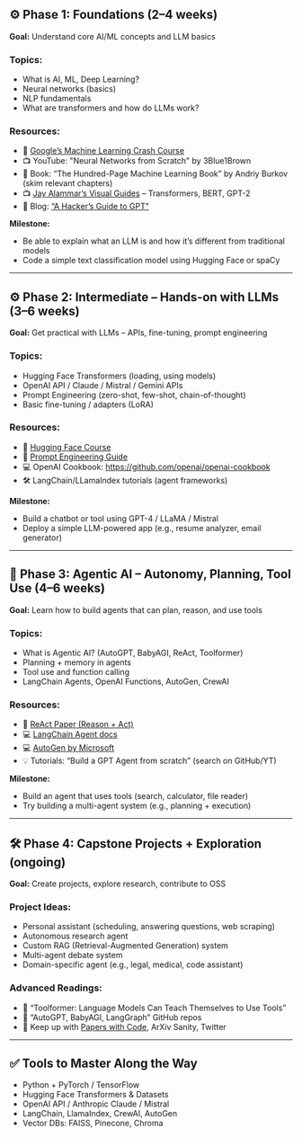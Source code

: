 ## ⚙️ Phase 1: Foundations (2–4 weeks)

**Goal:** Understand core AI/ML concepts and LLM basics

### Topics:
- What is AI, ML, Deep Learning?
- Neural networks (basics)
- NLP fundamentals
- What are transformers and how do LLMs work?

### Resources:
- 📘 [Google’s Machine Learning Crash Course](https://developers.google.com/machine-learning/crash-course)
- 📺 YouTube: "Neural Networks from Scratch" by 3Blue1Brown
- 📘 Book: “The Hundred-Page Machine Learning Book” by Andriy Burkov (skim relevant chapters)
- 📺 [Jay Alammar’s Visual Guides](https://jalammar.github.io/) – Transformers, BERT, GPT-2
- 📘 Blog: [“A Hacker’s Guide to GPT”](https://github.com/openai/gpt-2/blob/master/model_card.md)

**Milestone:**
- Be able to explain what an LLM is and how it’s different from traditional models
- Code a simple text classification model using Hugging Face or spaCy

---

## ⚙️ Phase 2: Intermediate – Hands-on with LLMs (3–6 weeks)

**Goal:** Get practical with LLMs – APIs, fine-tuning, prompt engineering

### Topics:
- Hugging Face Transformers (loading, using models)
- OpenAI API / Claude / Mistral / Gemini APIs
- Prompt Engineering (zero-shot, few-shot, chain-of-thought)
- Basic fine-tuning / adapters (LoRA)

### Resources:
- 🔧 [Hugging Face Course](https://huggingface.co/learn/nlp-course/)
- 📘 [Prompt Engineering Guide](https://github.com/dair-ai/Prompt-Engineering-Guide)
- 💻 OpenAI Cookbook: https://github.com/openai/openai-cookbook
- 🛠️ LangChain/LLamaIndex tutorials (agent frameworks)

**Milestone:**
- Build a chatbot or tool using GPT-4 / LLaMA / Mistral
- Deploy a simple LLM-powered app (e.g., resume analyzer, email generator)

---

## 🤖 Phase 3: Agentic AI – Autonomy, Planning, Tool Use (4–6 weeks)

**Goal:** Learn how to build agents that can plan, reason, and use tools

### Topics:
- What is Agentic AI? (AutoGPT, BabyAGI, ReAct, Toolformer)
- Planning + memory in agents
- Tool use and function calling
- LangChain Agents, OpenAI Functions, AutoGen, CrewAI

### Resources:
- 📘 [ReAct Paper (Reason + Act)](https://arxiv.org/abs/2210.03629)
- 💻 [LangChain Agent docs](https://docs.langchain.com/docs/components/agents/)
- 💻 [AutoGen by Microsoft](https://microsoft.github.io/autogen/)
- 💡 Tutorials: “Build a GPT Agent from scratch” (search on GitHub/YT)

**Milestone:**
- Build an agent that uses tools (search, calculator, file reader)
- Try building a multi-agent system (e.g., planning + execution)

---

## 🛠️ Phase 4: Capstone Projects + Exploration (ongoing)

**Goal:** Create projects, explore research, contribute to OSS

### Project Ideas:
- Personal assistant (scheduling, answering questions, web scraping)
- Autonomous research agent
- Custom RAG (Retrieval-Augmented Generation) system
- Multi-agent debate system
- Domain-specific agent (e.g., legal, medical, code assistant)

### Advanced Readings:
- 📄 “Toolformer: Language Models Can Teach Themselves to Use Tools”
- 📄 “AutoGPT, BabyAGI, LangGraph” GitHub repos
- 🔬 Keep up with [Papers with Code](https://paperswithcode.com/), ArXiv Sanity, Twitter

---

## ✅ Tools to Master Along the Way
- Python + PyTorch / TensorFlow
- Hugging Face Transformers & Datasets
- OpenAI API / Anthropic Claude / Mistral
- LangChain, LlamaIndex, CrewAI, AutoGen
- Vector DBs: FAISS, Pinecone, Chroma
